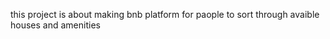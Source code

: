 this project is about making bnb platform for paople to sort through avaible houses and amenities 

